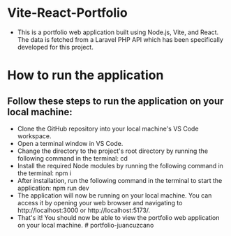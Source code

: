 # Vite-React-Portfolio
- This is a portfolio web application built using Node.js, Vite, and React. The data is fetched from a Laravel PHP API which has been specifically developed for this project.
# How to run the application
## Follow these steps to run the application on your local machine:
- Clone the GitHub repository into your local machine's VS Code workspace.
- Open a terminal window in VS Code.
- Change the directory to the project's root directory by running the following command in the terminal: cd <project-directory-name>
- Install the required Node modules by running the following command in the terminal: npm i
- After installation, run the following command in the terminal to start the application: npm run dev
- The application will now be running on your local machine. You can access it by opening your web browser and navigating to http://localhost:3000 or http://localhost:5173/.
- That's it! You should now be able to view the portfolio web application on your local machine.
#   p o r t f o l i o - j u a n c u z c a n o  
 